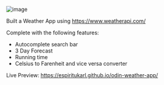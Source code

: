 ![image](https://github.com/espiritukarl/odin-weather-app/assets/55738965/fef06381-36c3-4f7f-8b91-2b909e5e11b1) 

Built a Weather App using https://www.weatherapi.com/ 

Complete with the following features:
- Autocomplete search bar
- 3 Day Forecast
- Running time
- Celsius to Farenheit and vice versa converter


Live Preview: https://espiritukarl.github.io/odin-weather-app/
